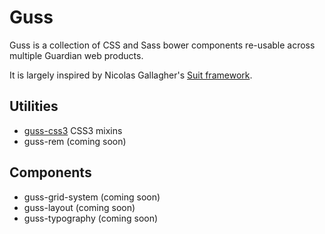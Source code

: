 # Guss

Guss is a collection of CSS and Sass bower components re-usable across multiple
Guardian web products.

It is largely inspired by Nicolas Gallagher's [Suit framework](https://github.com/suitcss/suit).


## Utilities

- [guss-css3](https://github.com/guardian/guss-css3) CSS3 mixins
- guss-rem (coming soon)

## Components

- guss-grid-system (coming soon)
- guss-layout (coming soon)
- guss-typography (coming soon)